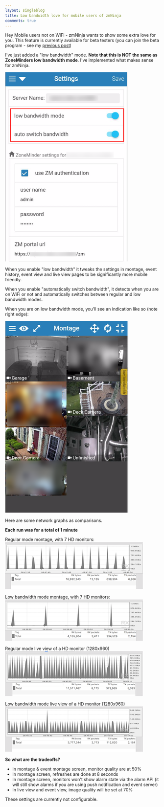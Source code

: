 ```yaml
---
layout: singleblog
title: Low bandwidth love for mobile users of zmNinja
comments: true
---
```


Hey Mobile users not on WiFi - zmNinja wants to show some extra love for you. This feature is currently available for beta testers (you can join the beta program - see my <a href="http://pliablepixels.github.io/2016/08/12/android-open-beta.html">previous post</a>)

I've just added a "low bandwidth" mode.
<b>Note that this is NOT the same as ZoneMinders low bandwidth mode</b>. I've implemented what makes sense for zmNinja.

<img class="img-responsive" src = "/public/images/sep10_lowbw.png">

When you enable "low bandwidth" it tweaks the settings in montage, event history, event view and live view pages to be significantly more mobile friendly.

When you enable "automatically switch bandwidth", it detects when you are on WiFi or not and automatically switches between regular and low bandwidth modes.

When you are on low bandwidth mode, you'll see an indication like so (note right edge):

<img class="img-responsive" src = "/public/images/sep10_montage.png">

Here are some network graphs as comparisons.

<b>Each run was for a total of 1 minute</b>

Regular mode montage, with 7 HD monitors:
<img class="img-responsive" src = "/public/images/sep10_montage-high.png">

Low bandwidth mode montage, with 7 HD monitors:
<img class="img-responsive" src = "/public/images/sep10_montage-low.png">

Regular mode live view of a HD monitor (1280x960)
<img class="img-responsive" src = "/public/images/sep10_live-high.png">

Low bandwidth mode live view of a HD monitor (1280x960)
<img class="img-responsive" src = "/public/images/sep10_live-low.png">

**So what are the tradeoffs?**

- In montage & event montage screen, monitor quality are at 50%
- In montage screen, refreshes are done at 8 seconds
- In montage screen, monitors won't show alarm state via the alarm API (it will still show alarms if you are using push notification and event server)
- In live view and event view, image quality will be set at 70%

These settings are currently not configurable.
